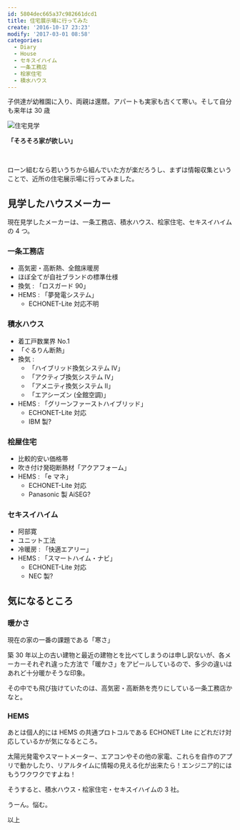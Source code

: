 ```yaml
---
id: 5804dec665a37c982661dcd1
title: 住宅展示場に行ってみた
create: '2016-10-17 23:23'
modify: '2017-03-01 08:58'
categories:
  - Diary
  - House
  - セキスイハイム
  - 一条工務店
  - 桧家住宅
  - 積水ハウス
---
```


子供達が幼稚園に入り、両親は還暦。アパートも実家も古くて寒い。そして自分も来年は 30 歳

![住宅見学](/images/2016/10/17/0001.png)

**「そろそろ家が欲しい」**

​

ローン組むなら若いうちから組んでいた方が楽だろうし、まずは情報収集ということで、近所の住宅展示場に行ってみました。

<!-- more -->

## 見学したハウスメーカー

現在見学したメーカーは、一条工務店、積水ハウス、桧家住宅、セキスイハイムの 4 つ。
​

### 一条工務店

- 高気密・高断熱、全館床暖房
- ほぼ全てが自社ブランドの標準仕様
- 換気 : 「ロスガード 90」
- HEMS : 「夢発電システム」
  - ECHONET-Lite 対応不明

### 積水ハウス ​

- 着工戸数業界 No.1
- 「ぐるりん断熱」
- 換気 :
  - 「ハイブリッド換気システム Ⅳ」
  - 「アクティブ換気システム Ⅳ」
  - 「アメニティ換気システム Ⅱ」
  - 「エアシーズン (全館空調)」
- HEMS : 「グリーンファーストハイブリッド」
  - ECHONET-Lite 対応
  - IBM 製?

### 桧屋住宅

- 比較的安い価格帯
- 吹き付け発砲断熱材「アクアフォーム」
- HEMS : 「e マネ」
  - ECHONET-Lite 対応
  - Panasonic 製 AiSEG?

### セキスイハイム

- 阿部寛
- ユニット工法
- 冷暖房 : 「快適エアリー」
- HEMS : 「スマートハイム・ナビ」
  - ECHONET-Lite 対応
  - NEC 製?

## 気になるところ

### 暖かさ

現在の家の一番の課題である「寒さ」

築 30 年以上の古い建物と最近の建物とを比べてしまうのは申し訳ないが、各メーカーそれぞれ違った方法で「暖かさ」をアピールしているので、多少の違いはあれど十分暖かそうな印象。

その中でも飛び抜けていたのは、高気密・高断熱を売りにしている一条工務店かなと。

### HEMS

あとは個人的には HEMS の共通プロトコルである ECHONET Lite にどれだけ対応しているかが気になるところ。

太陽光発電やスマートメーター、エアコンやその他の家電、これらを自作のアプリで動かしたり、リアルタイムに情報の見える化が出来たら！エンジニア的にはもうワクワクですよね！

そうすると、積水ハウス・桧家住宅・セキスイハイムの 3 社。

うーん。悩む。

以上
